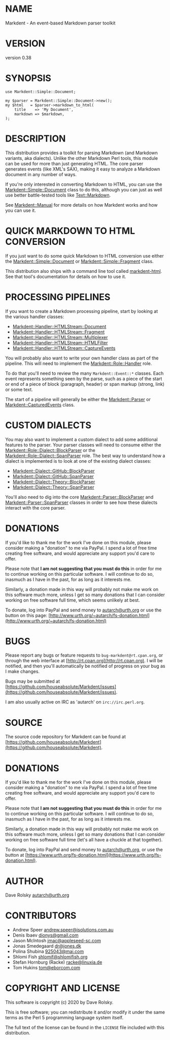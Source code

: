 # NAME

Markdent - An event-based Markdown parser toolkit

# VERSION

version 0.38

# SYNOPSIS

    use Markdent::Simple::Document;

    my $parser = Markdent::Simple::Document->new();
    my $html   = $parser->markdown_to_html(
        title    => 'My Document',
        markdown => $markdown,
    );

# DESCRIPTION

This distribution provides a toolkit for parsing Markdown (and Markdown
variants, aka dialects). Unlike the other Markdown Perl tools, this module can
be used for more than just generating HTML. The core parser generates events
(like XML's SAX), making it easy to analyze a Markdown document in any number
of ways.

If you're only interested in converting Markdown to HTML, you can use the
[Markdent::Simple::Document](https://metacpan.org/pod/Markdent%3A%3ASimple%3A%3ADocument) class to do this, although you can just as well
use better battle-tested tools like [Text::Markdown](https://metacpan.org/pod/Text%3A%3AMarkdown).

See [Markdent::Manual](https://metacpan.org/pod/Markdent%3A%3AManual) for more details on how Markdent works and how you can
use it.

# QUICK MARKDOWN TO HTML CONVERSION

If you just want to do some quick Markdown to HTML conversion use either the
[Markdent::Simple::Document](https://metacpan.org/pod/Markdent%3A%3ASimple%3A%3ADocument) or [Markdent::Simple::Fragment](https://metacpan.org/pod/Markdent%3A%3ASimple%3A%3AFragment) class.

This distribution also ships with a command line tool called
[markdent-html](https://metacpan.org/pod/markdent-html). See that tool's documentation for details on how to use it.

# PROCESSING PIPELINES

If you want to create a Markdown processing pipeline, start by looking at the
various handler classes:

- [Markdent::Handler::HTMLStream::Document](https://metacpan.org/pod/Markdent%3A%3AHandler%3A%3AHTMLStream%3A%3ADocument)
- [Markdent::Handler::HTMLStream::Fragment](https://metacpan.org/pod/Markdent%3A%3AHandler%3A%3AHTMLStream%3A%3AFragment)
- [Markdent::Handler::HTMLStream::Multiplexer](https://metacpan.org/pod/Markdent%3A%3AHandler%3A%3AHTMLStream%3A%3AMultiplexer)
- [Markdent::Handler::HTMLStream::HTMLFilter](https://metacpan.org/pod/Markdent%3A%3AHandler%3A%3AHTMLStream%3A%3AHTMLFilter)
- [Markdent::Handler::HTMLStream::CaptureEvents](https://metacpan.org/pod/Markdent%3A%3AHandler%3A%3AHTMLStream%3A%3ACaptureEvents)

You will probably also want to write your own handler class as part of the
pipeline. This will need to implement the [Markdent::Role::Handler](https://metacpan.org/pod/Markdent%3A%3ARole%3A%3AHandler) role.

To do that you'll need to review the many `Markdent::Event::*` classes. Each
event represents something seen by the parse, such as a piece of the start or
end of a piece of block (paragraph, header) or span markup (strong, link) or
some text.

The start of a pipeline will generally be either the [Markdent::Parser](https://metacpan.org/pod/Markdent%3A%3AParser) or
[Markdent::CapturedEvents](https://metacpan.org/pod/Markdent%3A%3ACapturedEvents) class.

# CUSTOM DIALECTS

You may also want to implement a custom dialect to add some additional
features to the parser. Your parser classes will need to consume either the
[Markdent::Role::Dialect::BlockParser](https://metacpan.org/pod/Markdent%3A%3ARole%3A%3ADialect%3A%3ABlockParser) or the
[Markdent::Role::Dialect::SpanParser](https://metacpan.org/pod/Markdent%3A%3ARole%3A%3ADialect%3A%3ASpanParser) role. The best way to understand how a
dialect is implemented is to look at one of the existing dialect classes:

- [Markdent::Dialect::GitHub::BlockParser](https://metacpan.org/pod/Markdent%3A%3ADialect%3A%3AGitHub%3A%3ABlockParser)
- [Markdent::Dialect::GitHub::SpanParser](https://metacpan.org/pod/Markdent%3A%3ADialect%3A%3AGitHub%3A%3ASpanParser)
- [Markdent::Dialect::Theory::BlockParser](https://metacpan.org/pod/Markdent%3A%3ADialect%3A%3ATheory%3A%3ABlockParser)
- [Markdent::Dialect::Theory::SpanParser](https://metacpan.org/pod/Markdent%3A%3ADialect%3A%3ATheory%3A%3ASpanParser)

You'll also need to dig into the core [Markdent::Parser::BlockParser](https://metacpan.org/pod/Markdent%3A%3AParser%3A%3ABlockParser) and
[Markdent::Parser::SpanParser](https://metacpan.org/pod/Markdent%3A%3AParser%3A%3ASpanParser) classes in order to see how these dialects
interact with the core parser.

# DONATIONS

If you'd like to thank me for the work I've done on this module,
please consider making a "donation" to me via PayPal. I spend a lot of
free time creating free software, and would appreciate any support
you'd care to offer.

Please note that **I am not suggesting that you must do this** in order
for me to continue working on this particular software. I will
continue to do so, inasmuch as I have in the past, for as long as it
interests me.

Similarly, a donation made in this way will probably not make me work
on this software much more, unless I get so many donations that I can
consider working on free software full time, which seems unlikely at
best.

To donate, log into PayPal and send money to autarch@urth.org or use
the button on this page:
[http://www.urth.org/~autarch/fs-donation.html](http://www.urth.org/~autarch/fs-donation.html)

# BUGS

Please report any bugs or feature requests to `bug-markdent@rt.cpan.org`,
or through the web interface at [http://rt.cpan.org](http://rt.cpan.org).  I will be
notified, and then you'll automatically be notified of progress on
your bug as I make changes.

Bugs may be submitted at [https://github.com/houseabsolute/Markdent/issues](https://github.com/houseabsolute/Markdent/issues).

I am also usually active on IRC as 'autarch' on `irc://irc.perl.org`.

# SOURCE

The source code repository for Markdent can be found at [https://github.com/houseabsolute/Markdent](https://github.com/houseabsolute/Markdent).

# DONATIONS

If you'd like to thank me for the work I've done on this module, please
consider making a "donation" to me via PayPal. I spend a lot of free time
creating free software, and would appreciate any support you'd care to offer.

Please note that **I am not suggesting that you must do this** in order for me
to continue working on this particular software. I will continue to do so,
inasmuch as I have in the past, for as long as it interests me.

Similarly, a donation made in this way will probably not make me work on this
software much more, unless I get so many donations that I can consider working
on free software full time (let's all have a chuckle at that together).

To donate, log into PayPal and send money to autarch@urth.org, or use the
button at [https://www.urth.org/fs-donation.html](https://www.urth.org/fs-donation.html).

# AUTHOR

Dave Rolsky <autarch@urth.org>

# CONTRIBUTORS

- Andrew Speer <andrew.speer@isolutions.com.au>
- Denis Ibaev <dionys@gmail.com>
- Jason McIntosh <jmac@appleseed-sc.com>
- Jonas Smedegaard <dr@jones.dk>
- Polina Shubina <925043@mai.com>
- Shlomi Fish <shlomif@shlomifish.org>
- Stefan Hornburg (Racke) <racke@linuxia.de>
- Tom Hukins <tom@eborcom.com>

# COPYRIGHT AND LICENSE

This software is copyright (c) 2020 by Dave Rolsky.

This is free software; you can redistribute it and/or modify it under
the same terms as the Perl 5 programming language system itself.

The full text of the license can be found in the
`LICENSE` file included with this distribution.
